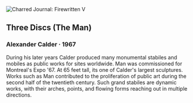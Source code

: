 <div class="artwork-of-the-day">
  <div class="container">
    <div class="img-wrapper">
      <img
        src="https://uploads4.wikiart.org/images/alexander-calder/man-1967.jpg"
        alt="Charred Journal: Firewritten V" />
    </div>
    <div class="artwork-detail">
      <div class="artwork-origin"> 
        <h2 class="artwork-name">Three Discs (The Man)</h2>
        <h3 class="artist">
          Alexander Calder
                    ·  1967
        </h3>
      </div>
      <p class="description">
        <span class="artwork-description-text ng-binding" ng-bind-html="viewModel.ArtworkOfTheDay.Description | unsafe">During his later years Calder produced many monumental stabiles and mobiles as public works for sites worldwide. Man was commissioned for Montreal's Expo '67. At 65 feet tall, its one of Calder's largest sculptures. Works such as Man contributed to the proliferation of public art during the second half of the twentieth century. Such grand stabiles are dynamic works, with their arches, points, and flowing forms reaching out in multiple directions.</span>
                        <div class="text-shadow-container" ng-show="showShadow" style=""></div>
      </p>
    </div>
  </div>

</div>
